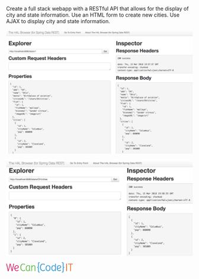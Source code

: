 
Create a full stack webapp with a RESTful API that allows for the display of city and state information.
Use an HTML form to create new cities. Use AJAX to display city and state information.


![SC](/images/SC.png)

![SC2](/images/SC2.png)

![We Can Code IT](/images/WCCIT.png)																		